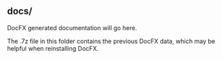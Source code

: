## docs/

DocFX generated documentation will go here.

The .7z file in this folder contains the previous DocFX data, which may be helpful when reinstalling DocFX.
